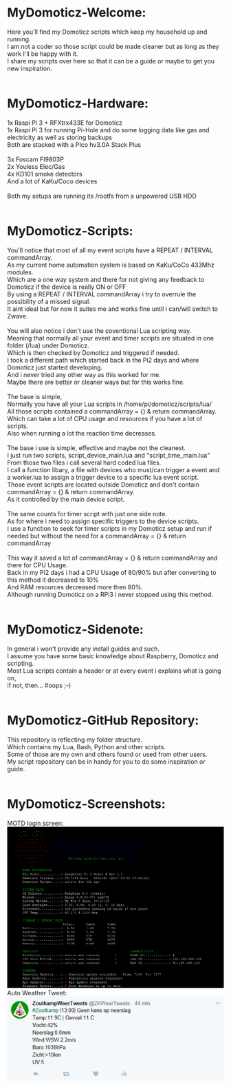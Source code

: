 # MyDomoticz-Welcome:
Here you'll find my Domoticz scripts which keep my household up and running.<br />
I am not a coder so those script could be made cleaner but as long as they work I'll be happy with it.<br />
I share my scripts over here so that it can be a guide or maybe to get you new inspiration.<br />
<br />
# MyDomoticz-Hardware:
1x Raspi Pi 3 + RFXtrx433E for Domoticz<br /> 
1x Raspi Pi 3 for running Pi-Hole and do some logging data like gas and electricity as well as storing backups<br />
Both are stacked with a PIco hv3.0A Stack Plus<br />
<br />
3x Foscam FI9803P<br />
2x Youless Elec/Gas<br />
4x KD101 smoke detectors<br />
And a lot of KaKu/Coco devices<br />
<br />
Both my setups are running its /rootfs from a unpowered USB HDD<br />
<br />
# MyDomoticz-Scripts:
You'll notice that most of all my event scripts have a REPEAT / INTERVAL commandArray.<br />
As my current home automation system is based on KaKu/CoCo 433Mhz modules.<br />
Which are a one way system and there for not giving any feedback to Domoticz if the device is really ON or OFF<br />
By using a REPEAT / INTERVAL commandArray i try to overrule the possibility of a missed signal.<br />
It aint ideal but for now it suites me and works fine until i can/will switch to Zwave.<br />
<br />
You will also notice i don't use the coventional Lua scripting way.<br />
Meaning that normally all your event and timer scripts are situated in one folder (/lua) under Domoticz.<br />
Which is then checked by Domoticz and triggered if needed.<br />
I took a different path which started back in the Pi2 days and where Domoticz just started developing.<br />
And i never tried any other way as this worked for me.<br />
Maybe there are better or cleaner ways but for this works fine.<br />
<br />
The base is simple,<br />
Normally you have all your Lua scripts in /home/pi/domoticz/scripts/lua/<br />
All those scripts contained a commandArray = {} & return commandArray.<br />
Which can take a lot of CPU usage and resources if you have a lot of scripts.<br />
Also when running a lot the reaction time decreases.<br />
<br />
The base i use is simple, effective and maybe not the cleanest.<br />
I just run two scripts, script_device_main.lua and "script_time_main.lua"<br />
From those two files i call several hard coded lua files.<br />
I call a function libary, a file with devices who must/can trigger a event and a worker.lua to assign a trigger device to a specific lua event script.<br />
Those event scripts are located outside Domoticz and don't contain commandArray = {} & return commandArray.<br />
As it controlled by the main device script.<br />
<br />
The same counts for timer script with just one side note.<br />
As for where i need to assign specific triggers to the device scripts.<br />
I use a function to seek for timer scripts in my Domoticz setup and run if needed but without the need for a commandArray = {} & return commandArray <br />
<br />
This way it saved a lot of commandArray = {} & return commandArray and there for CPU Usage.<br />
Back in my Pi2 days i had a CPU Usage of 80/90% but after converting to this method it decreased to 10%<br />
And RAM resources decreased more then 80%.<br />
Although running Domoticz on a RPi3 i never stopped using this method.<br />
<br />
# MyDomoticz-Sidenote:
In general i won't provide any install guides and such.<br />
I assume you have some basic knowledge about Raspberry, Domoticz and scripting.<br />
Most Lua scripts contain a header or at every event i explains what is going on, <br />
if not, then... #oops ;-)<br />
<br />
# MyDomoticz-GitHub Repository:
This repository is reflecting my folder structure.<br />
Which contains my Lua, Bash, Python and other scripts.<br />
Some of those are my own and others found or used from other users.<br />
My script repository can be in handy for you to do some inspiration or guide.<br />
<br />
# MyDomoticz-Screenshots:

MOTD login screen:<br />
![alt text](screenshots/motd.png "motd")
<br />
Auto Weather Tweet:<br />
![alt text](screenshots/tweet.png "tweet")
